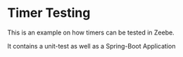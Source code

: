 # Timer Testing

This is an example on how timers can be tested in Zeebe.

It contains a unit-test as well as a Spring-Boot Application
